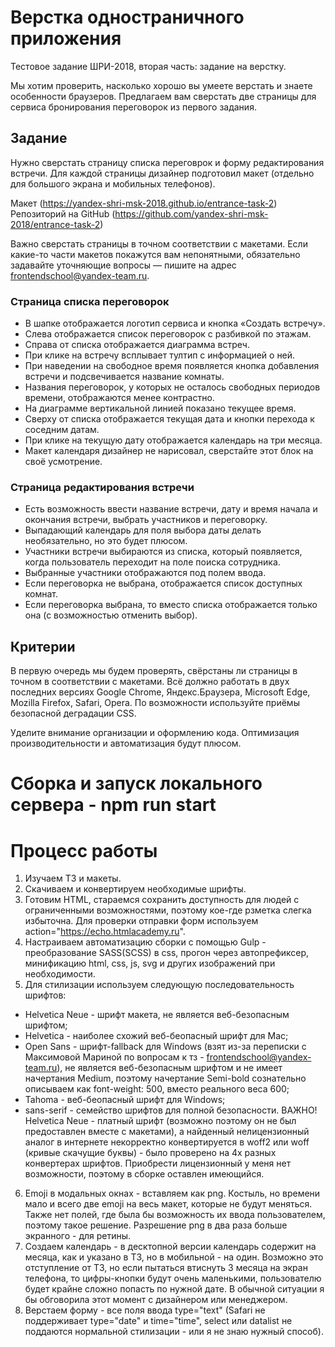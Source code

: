 # Верстка одностраничного приложения
Тестовое задание ШРИ-2018, вторая часть: задание на верстку.

Мы хотим проверить, насколько хорошо вы умеете верстать и знаете особенности браузеров. Предлагаем вам сверстать две страницы для сервиса бронирования переговорок из первого задания.

## Задание

Нужно сверстать страницу списка переговрок и форму редактирования встречи. Для каждой страницы дизайнер подготовил макет (отдельно для большого экрана и мобильных телефонов).

Макет (https://yandex-shri-msk-2018.github.io/entrance-task-2)
Репозиторий на GitHub (https://github.com/yandex-shri-msk-2018/entrance-task-2)

Важно сверстать страницы в точном соответствии с макетами. Если какие-то части макетов покажутся вам непонятными, обязательно задавайте уточняющие вопросы — пишите на адрес frontendschool@yandex-team.ru.

### Страница списка переговорок

* В шапке отображается логотип сервиса и кнопка «Создать встречу».
* Слева отображается список переговорок с разбивкой по этажам.
* Справа от списка отображается диаграмма встреч.
* При клике на встречу всплывает тултип с информацией о ней.
* При наведении на свободное время появляется кнопка добавления встречи и подсвечивается название комнаты.
* Названия переговорок, у которых не осталось свободных периодов времени, отображаются менее контрастно.
* На диаграмме вертикальной линией показано текущее время.
* Сверху от списка отображается текущая дата и кнопки перехода к соседним датам.
* При клике на текущую дату отображается календарь на три месяца.
* Макет календаря дизайнер не нарисовал, сверстайте этот блок на своё усмотрение.

### Страница редактирования встречи

* Есть возможность ввести название встречи, дату и время начала и окончания встречи, выбрать участников и переговорку.
* Выпадающий календарь для поля выбора даты делать необязательно, но это будет плюсом.
* Участники встречи выбираются из списка, который появляется, когда пользователь переходит на поле поиска сотрудника.
* Выбранные участники отображаются под полем ввода.
* Если переговорка не выбрана, отображается список доступных комнат.
* Если переговорка выбрана, то вместо списка отображается только она (с возможностью отменить выбор).

## Критерии

В первую очередь мы будем проверять, свёрстаны ли страницы в точном в соответствии с макетами.
Всё должно работать в двух последних версиях Google Chrome, Яндекс.Браузера, Microsoft Edge, Mozilla Firefox, Safari, Opera. По возможности используйте приёмы безопасной деградации CSS.

Уделите внимание организации и оформлению кода. Оптимизация производительности и автоматизация будут плюсом.

# Сборка и запуск локального сервера - npm run start


# Процесс работы

1. Изучаем ТЗ и макеты.
2. Скачиваем и конвертируем необходимые шрифты.
3. Готовим HTML, стараемся сохранить доступность для людей с ограниченными возможностями, поэтому кое-где рзметка слегка избыточна. Для проверки отправки форм используем action="https://echo.htmlacademy.ru".
4. Настраиваем автоматизацию сборки с помощью Gulp - преобразование SASS(SCSS) в css, прогон через автопрефиксер, минификацию html, css, js, svg и других изображений при необходимости.
5. Для стилизации используем следующую последовательность шрифтов:
  * Helvetica Neue - шрифт макета, не является веб-безопасным шрифтом;
  * Helvetica - наиболее схожий веб-беопасный шрифт для Mac;
  * Open Sans - шрифт-fallback для Windows (взят из-за переписки с Максимовой Мариной по вопросам к тз - frontendschool@yandex-team.ru), не является веб-безопасным шрифтом и не имеет начертания Medium, поэтому начертание Semi-bold сознательно описываем как font-weight: 500, вместо реального веса 600;
  * Tahoma - веб-беопасный шрифт для Windows;
  * sans-serif - семейство шрифтов для полной безопасности.
  ВАЖНО! Helvetica Neue - платный шрифт (возможно поэтому он не был предоставлен вместе с макетами), а найденный нелицензионный аналог в интернете некорректно конвертируется в woff2 или woff (кривые скачущие буквы) - было проверено на 4х разных конвертерах шрифтов. Приобрести лицензионный у меня нет возможности, поэтому в сборке оставлен имеющийся.
6. Emoji в модальных окнах - вставляем как png. Костыль, но времени мало и всего две emoji на весь макет, которые не будут меняться. Также нет полей, где была бы возможность их ввода пользователем, поэтому такое решение. Разрешение png в два раза больше экранного - для ретины.
7. Создаем календарь - в десктопной версии календарь содержит на месяца, как и указано в ТЗ, но в мобильной - на один. Возможно это отступление от ТЗ, но если пытаться втиснуть 3 месяца на экран телефона, то цифры-кнопки будут очень маленькими, пользователю будет крайне сложно попасть по нужной дате. В обычной ситуации я бы обговорила этот момент с дизайнером или менеджером.
8. Верстаем форму - все поля ввода type="text" (Safari не поддерживает type="date" и time="time", select или datalist не поддаются нормальной стилизации - или я не знаю нужный способ).
